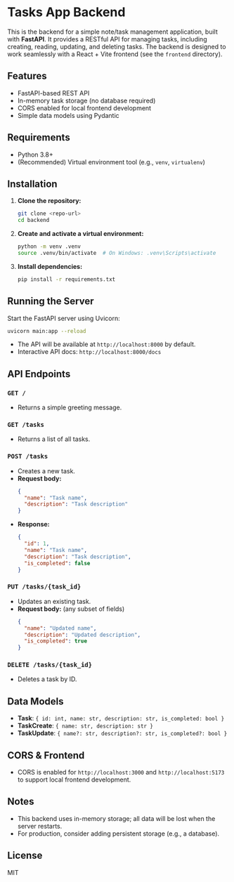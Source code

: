 # Tasks App Backend

This is the backend for a simple note/task management application, built with **FastAPI**. It provides a RESTful API for managing tasks, including creating, reading, updating, and deleting tasks. The backend is designed to work seamlessly with a React + Vite frontend (see the `frontend` directory).

## Features
- FastAPI-based REST API
- In-memory task storage (no database required)
- CORS enabled for local frontend development
- Simple data models using Pydantic

## Requirements
- Python 3.8+
- (Recommended) Virtual environment tool (e.g., `venv`, `virtualenv`)

## Installation
1. **Clone the repository:**
   ```bash
   git clone <repo-url>
   cd backend
   ```
2. **Create and activate a virtual environment:**
   ```bash
   python -m venv .venv
   source .venv/bin/activate  # On Windows: .venv\Scripts\activate
   ```
3. **Install dependencies:**
   ```bash
   pip install -r requirements.txt
   ```

## Running the Server
Start the FastAPI server using Uvicorn:
```bash
uvicorn main:app --reload
```
- The API will be available at `http://localhost:8000` by default.
- Interactive API docs: `http://localhost:8000/docs`

## API Endpoints

### `GET /`
- Returns a simple greeting message.

### `GET /tasks`
- Returns a list of all tasks.

### `POST /tasks`
- Creates a new task.
- **Request body:**
  ```json
  {
    "name": "Task name",
    "description": "Task description"
  }
  ```
- **Response:**
  ```json
  {
    "id": 1,
    "name": "Task name",
    "description": "Task description",
    "is_completed": false
  }
  ```

### `PUT /tasks/{task_id}`
- Updates an existing task.
- **Request body:** (any subset of fields)
  ```json
  {
    "name": "Updated name",
    "description": "Updated description",
    "is_completed": true
  }
  ```

### `DELETE /tasks/{task_id}`
- Deletes a task by ID.

## Data Models
- **Task**: `{ id: int, name: str, description: str, is_completed: bool }`
- **TaskCreate**: `{ name: str, description: str }`
- **TaskUpdate**: `{ name?: str, description?: str, is_completed?: bool }`

## CORS & Frontend
- CORS is enabled for `http://localhost:3000` and `http://localhost:5173` to support local frontend development.

## Notes
- This backend uses in-memory storage; all data will be lost when the server restarts.
- For production, consider adding persistent storage (e.g., a database).

## License
MIT 
